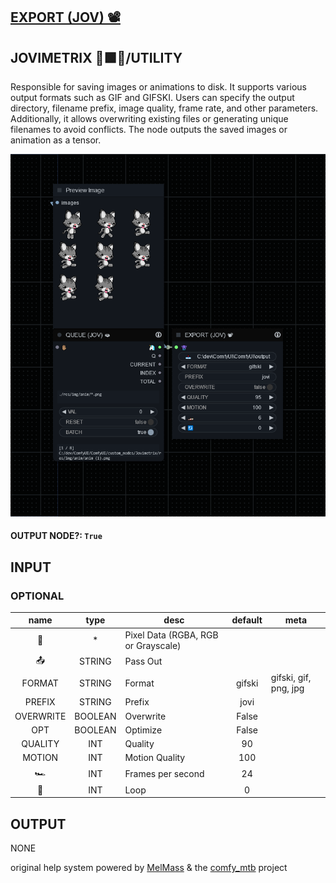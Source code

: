 ## [EXPORT (JOV) 📽](https://github.com/Amorano/Jovimetrix-examples/blob/master/node/EXPORT/EXPORT.md)

## JOVIMETRIX 🔺🟩🔵/UTILITY

Responsible for saving images or animations to disk. It supports various output formats such as GIF and GIFSKI. Users can specify the output directory, filename prefix, image quality, frame rate, and other parameters. Additionally, it allows overwriting existing files or generating unique filenames to avoid conflicts. The node outputs the saved images or animation as a tensor.

![EXPORT](https://raw.githubusercontent.com/Amorano/Jovimetrix-examples/master/node/EXPORT/EXPORT.png)

#### OUTPUT NODE?: `True`

## INPUT

### OPTIONAL

name | type | desc | default | meta
:---:|:---:|---|:---:|---
👾  |  *  | Pixel Data (RGBA, RGB or Grayscale) |  | 
📤  |  STRING  | Pass Out | <comfy output dir> | 
FORMAT  |  STRING  | Format | gifski | gifski, gif, png, jpg
PREFIX  |  STRING  | Prefix | jovi | 
OVERWRITE  |  BOOLEAN  | Overwrite | False | 
OPT  |  BOOLEAN  | Optimize | False | 
QUALITY  |  INT  | Quality | 90 | 
MOTION  |  INT  | Motion Quality | 100 | 
🏎️  |  INT  | Frames per second | 24 | 
🔄  |  INT  | Loop | 0 | 

## OUTPUT

NONE

original help system powered by [MelMass](https://github.com/melMass) & the [comfy_mtb](https://github.com/melMass/comfy_mtb) project